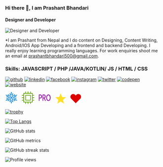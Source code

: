 ### Hi there 👋, I am Prashant Bhandari
#### Designer and Developer
![Designer and Developer](https://arturssmirnovs.github.io/github-profile-readme-generator/images/banner.png)

*I am Prashant from Nepal and I do content on Designing, Content Writing, Android/IOS App Developing and a frontend and backend Developing. I really enjoy learning programming languages. For work enquiries shoot me an email at prashantbhandari500@gmail.com.

### Skills: JAVASCRIPT / PHP /JAVA/KOTLIN/ JS / HTML / CSS



[<img src='https://cdn.jsdelivr.net/npm/simple-icons@3.0.1/icons/github.svg' alt='github' height='40'>](https://github.com/prashantbhandari7)  [<img src='https://cdn.jsdelivr.net/npm/simple-icons@3.0.1/icons/linkedin.svg' alt='linkedin' height='40'>](https://www.linkedin.com/in/prashant-bhandari-453355147//)  [<img src='https://cdn.jsdelivr.net/npm/simple-icons@3.0.1/icons/facebook.svg' alt='facebook' height='40'>](https://www.facebook.com/prasant.official)  [<img src='https://cdn.jsdelivr.net/npm/simple-icons@3.0.1/icons/instagram.svg' alt='instagram' height='40'>](https://www.instagram.com/bprashant7/)  [<img src='https://cdn.jsdelivr.net/npm/simple-icons@3.0.1/icons/twitter.svg' alt='twitter' height='40'>](https://twitter.com/bprashant7)  [<img src='https://cdn.jsdelivr.net/npm/simple-icons@3.0.1/icons/codepen.svg' alt='codepen' height='40'>](https://codepen.io/bprashant)  [<img src='https://cdn.jsdelivr.net/npm/simple-icons@3.0.1/icons/icloud.svg' alt='website' height='40'>](bprashant.42.web.io)  

<a href='https://archiveprogram.github.com/'><img src='https://raw.githubusercontent.com/acervenky/animated-github-badges/master/assets/acbadge.gif' width='40' height='40'></a> <a href='https://docs.github.com/en/developers'><img src='https://raw.githubusercontent.com/acervenky/animated-github-badges/master/assets/devbadge.gif' width='40' height='40'></a> <a href='https://github.com/pricing'><img src='https://raw.githubusercontent.com/acervenky/animated-github-badges/master/assets/pro.gif' width='40' height='40'></a> <a href='https://stars.github.com/'><img src='https://raw.githubusercontent.com/acervenky/animated-github-badges/master/assets/starbadge.gif' width='35' height='35'></a> <a href='https://docs.github.com/en/github/supporting-the-open-source-community-with-github-sponsors'><img src='https://raw.githubusercontent.com/acervenky/animated-github-badges/master/assets/sponsorbadge.gif' width='35' height='35'></a> 

[![trophy](https://github-profile-trophy.vercel.app/?username=prashantbhandari7)](https://github.com/ryo-ma/github-profile-trophy)

[![Top Langs](https://github-readme-stats.vercel.app/api/top-langs/?username=prashantbhandari7)](https://github.com/anuraghazra/github-readme-stats)

![GitHub stats](https://github-readme-stats.vercel.app/api?username=prashantbhandari7&show_icons=true)  

![GitHub metrics](https://metrics.lecoq.io/prashantbhandari7)  

![GitHub streak stats](https://github-readme-streak-stats.herokuapp.com/?user=prashantbhandari7)  

![Profile views](https://gpvc.arturio.dev/prashantbhandari7)  
